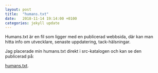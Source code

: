 ```yaml
---
layout: post
title:  "humans.txt"
date:   2018-11-14 19:14:00 +0100
categories: jekyll update
---
```


Humans.txt är en fil som ligger med en publicerad webbsida, där kan man hitta info om utvecklare, senaste uppdatering, tack-hälsningar. 

Jag placerade min humans.txt direkt i src-katalogen och kan se den publicerad på:

  [humans.txt](http://onlylonely1986.github.io/humans.txt).
